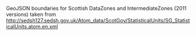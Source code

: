 GeoJSON boundaries for Scottish DataZones and IntermediateZones (2011 versions) taken from  http://sedsh127.sedsh.gov.uk/Atom_data/ScotGov/StatisticalUnits/SG_StatisticalUnits.atom.en.xml
